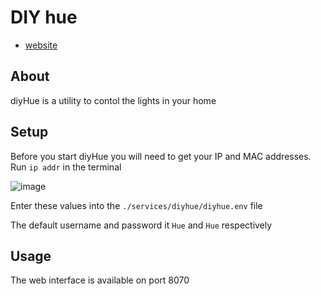 # DIY hue
* [website](https://diyhue.org/getting-started/)

## About

diyHue is a utility to contol the lights in your home

## Setup

Before you start diyHue you will need to get your IP and MAC addresses. Run `ip addr` in the terminal

![image](https://user-images.githubusercontent.com/46672225/69816794-c2c24400-1201-11ea-9d97-e8e03b98d9f4.png)

Enter these values into the `./services/diyhue/diyhue.env` file

The default username and password it `Hue` and `Hue` respectively 

## Usage

The web interface is available on port 8070